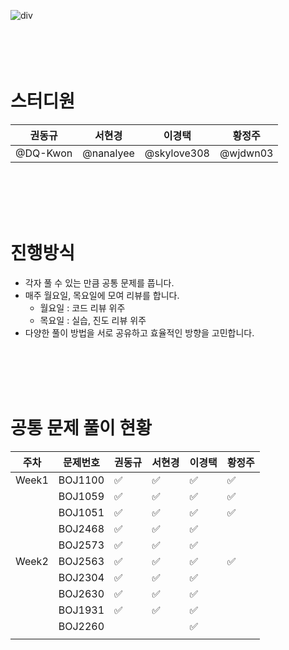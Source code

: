 
![div](https://capsule-render.vercel.app/api?type=Cylinder&color=auto&height=100&section=header&text=%20Algorithm%20Study%20Group%206&fontSize=40)
<br>
<br>
<br>
<br>
<br>


# 스터디원

| 권동규 | 서현경 | 이경택 | 황정주 |
| --- | --- | --- | --- |
|  @DQ-Kwon |  @nanalyee |  @skylove308  |  @wjdwn03 |

<br>
<br>
<br>
<br>

# 진행방식

- 각자 풀 수 있는 만큼 공통 문제를 풉니다.
- 매주 월요일, 목요일에 모여 리뷰를 합니다.
    - 월요일 : 코드 리뷰 위주
    - 목요일 : 실습, 진도 리뷰 위주
- 다양한 풀이 방법을 서로 공유하고 효율적인 방향을 고민합니다.
<br>
<br>
<br>
<br>

# 공통 문제 풀이 현황

| 주차 | 문제번호 | 권동규 | 서현경 | 이경택 | 황정주 |
| --- | --- | --- | --- | --- | --- |
| Week1 | BOJ1100 | ✅ | ✅ | ✅ | ✅ |
|  | BOJ1059 | ✅ | ✅ | ✅ | ✅ |
|  | BOJ1051 | ✅ | ✅ | ✅ | ✅ |
|  | BOJ2468 | ✅ | ✅ | ✅ |  |
|  | BOJ2573 | ✅ | ✅ | ✅ |  |
| Week2 | BOJ2563 | ✅ | ✅ | ✅ | ✅ |
|  | BOJ2304 | ✅ | ✅ | ✅ |  |
|  | BOJ2630 | ✅ | ✅ | ✅ |  |
|  | BOJ1931 | ✅ | ✅ | ✅ |  |
|  | BOJ2260 |  |  | ✅ |  |
|  |  |  |  |  |  |


<br>
<br>
<br>
<br>
